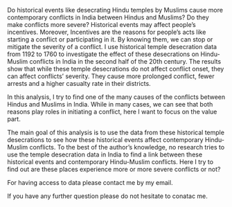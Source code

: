 
Do historical events like desecrating Hindu temples by Muslims cause more contemporary conflicts in India between Hindus and Muslims? Do they make conflicts more severe? Historical events may affect people’s incentives. Moreover, Incentives are the reasons for people’s acts like starting a conflict or participating in it. By knowing them, we can stop or mitigate the severity of a conflict. 
I use historical temple desecration data from 1192 to 1760 to investigate the effect of these desecrations on Hindu-Muslim conflicts in India in the second half of the 20th century. The results show that while these temple desecrations do not affect conflict onset, they can affect conflicts’ severity. They cause more prolonged conflict, fewer arrests and a higher casualty rate in their districts. 


In this analysis, I try to find one of the many causes of the conflicts between Hindus and Muslims in India. While in many cases, we can see that both reasons play roles in initiating a conflict, here I want to focus on the value part. 

The main goal of this analysis is to use the data from these historical temple desecrations to see how these historical events affect contemporary Hindu- Muslim conflicts. To the best of the author’s knowledge, no research tries to use the temple desecration data in India to find a link between these historical events and contemporary Hindu-Muslim conflicts. Here I try to find out are these places experience more or more severe conflicts or not? 

For having access to data please contact me by my email.

If you have any further question please do not hesitate to conatac me.

